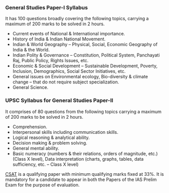 ### General Studies Paper-I Syllabus
It has 100 questions broadly covering the following topics, carrying a maximum of 200 marks to be solved in 2 hours.

- Current events of National & International importance.
- History of India & Indian National Movement.
- Indian & World Geography – Physical, Social, Economic Geography of India & the World.
- Indian Polity & Governance – Constitution, Political System, Panchayati Raj, Public Policy, Rights Issues, etc.
- Economic & Social Development – Sustainable Development, Poverty, Inclusion, Demographics, Social Sector Initiatives, etc.
- General issues on Environmental ecology, Bio-diversity & climate change – that do not require subject specialization.
- General Science.

### UPSC Syllabus for General Studies Paper-II

It comprises of 80 questions from the following topics carrying a maximum of 200 marks to be solved in 2 hours.

- Comprehension.
- Interpersonal skills including communication skills.
- Logical reasoning & analytical ability.
- Decision making & problem solving.
- General mental ability.
- Basic numeracy (numbers & their relations, orders of magnitude, etc.) (Class X level), Data interpretation (charts, graphs, tables, data sufficiency, etc. – Class X level)

[CSAT](https://vajiramandravi.com/upsc-exam/csat/) is a qualifying paper with minimum qualifying marks fixed at 33%. It is mandatory for a candidate to appear in both the Papers of the IAS Prelim Exam for the purpose of evaluation.